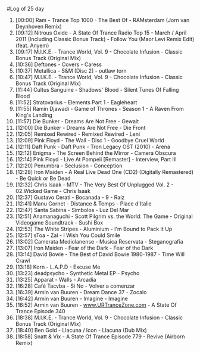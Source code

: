 #Log of 25 day

1. [00:00] Ram - Trance Top 1000 - The Best Of - RAMsterdam (Jorn van Deynhoven Remix)
1. [09:12] Nitrous Oxide - A State Of Trance Radio Top 15 - March / April 2011 (Including Classic Bonus Track) - Follow You (Maor Levi Remix Edit) (feat. Anyem)
1. [09:17] M.I.K.E. - Trance World, Vol. 9 - Chocolate Infusion - Classic Bonus Track (Original Mix)
1. [10:36] Deftones - Covers - Caress
1. [10:37] Metallica - S&M [Disc 2] - outlaw torn
1. [10:47] M.I.K.E. - Trance World, Vol. 9 - Chocolate Infusion - Classic Bonus Track (Original Mix)
1. [11:44] Cultus Sanguine - Shadows' Blood - Silent Tunes Of Falling Blood
1. [11:52] Stratovarius - Elements Part 1 - Eagleheart
1. [11:55] Ramin Djawadi - Game of Thrones - Season 1 - A Raven From King's Landing
1. [11:57] Die Bunker - Dreams Are Not Free - Gewalt
1. [12:00] Die Bunker - Dreams Are Not Free - Die Front
1. [12:05] Remixed Rewired - Remixed Rewired - Leni
1. [12:09] Pink Floyd - The Wall - Disc 1 - Goodbye Cruel World
1. [12:11] Daft Punk - Daft Punk - Tron Legacy OST (2010) - Arena
1. [12:12] Enigma - The Screen Behind the Mirror - Camera Obscura
1. [12:14] Pink Floyd - Live At Pompeii [Remaster] - Interview, Part III
1. [12:20] Penumbra - Seclusion - Conception
1. [12:28] Iron Maiden - A Real Live Dead One (CD2) (Digitally Remastered) - Be Quick or Be Dead
1. [12:32] Chris Isaak - MTV - The Very Best Of Unplugged Vol. 2 - 02.Wicked Game - Chris Isaak
1. [12:37] Gustavo Cerati - Bocanada - 9 - Raíz
1. [12:41] Manu Cornet - Distance & Temps - Place d'Italie
1. [12:47] Santa Sabina - Símbolos - Luz Del Mar
1. [12:51] Anamanaguchi - Scott Pilgrim vs. the World: The Game - Original Videogame Soundtrack - Sushi Box
1. [12:53] The White Stripes - Aluminium - I'm Bound to Pack It Up
1. [12:57] sToa - Zal - I Wish You Could Smile
1. [13:02] Camerata Mediolanense - Musica Reservata - Steganografia
1. [13:07] Iron Maiden - Fear of the Dark - Fear of the Dark
1. [13:14] David Bowie - The Best of David Bowie 1980-1987 - Time Will Crawl
1. [13:18] Korn - L.A.P.D - Excuse Me
1. [13:23] deadpsycho - Synthetic Metal EP - Psycho
1. [13:25] Apparat - Walls - Arcadia
1. [16:28] Café Tacvba - Si No - Volver a comenzar
1. [16:39] Armin van Buuren - Dream Dance 37 - Zocalo
1. [16:42] Armin van Buuren - Imagine - Imagine
1. [16:52] Armin van Buuren - www.URTranceZone.com - A State Of Trance Episode 340
1. [18:38] M.I.K.E. - Trance World, Vol. 9 - Chocolate Infusion - Classic Bonus Track (Original Mix)
1. [18:40] Ben Gold - Llacuna / Icon - Llacuna (Dub Mix)
1. [18:58] Snatt & Vix - A State Of Trance Episode 779 - Revive (Airborn Remix)

